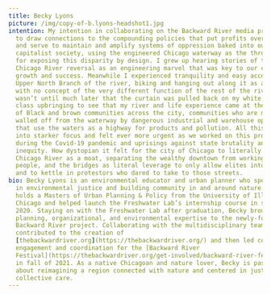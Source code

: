 ```yaml
---
title: Becky Lyons
picture: /img/copy-of-b.lyons-headshot1.jpg
intention: My intention in collaborating on the Backward River media project is
  to draw connections to the compounding policies that put profits over people
  and serve to maintain and amplify systems of oppression baked into our
  capitalist society, using the engineered Chicago waterway as the throughline
  for exposing this disparity by design. I grew up hearing stories of the
  Chicago River reversal as an engineering marvel that was key to our city’s
  growth and success. Meanwhile I experienced tranquility and easy access to the
  Upper North Branch of the river, biking and hanging out along it as a kid,
  with no concept of the very different function of the rest of the river. It
  wasn’t until much later that the curtain was pulled back on my white, middle
  class upbringing to see that my river and life experience came at the expense
  of Black and brown communities across the city, communities who are mostly
  walled off from the waterway by dangerous industrial and warehouse operations
  that use the waters as a highway for products and pollution. All this has come
  into starker focus and felt ever more urgent as we worked on this project
  during the Covid-19 pandemic and uprisings against state brutality and racial
  inequity. How dystopian it felt for the city of Chicago to literally use the
  Chicago River as a moat, separating the wealthy downtown from working class
  people, and the bridges as literal leverage to only allow elites into the loop
  and to kettle in protestors who dared to take to those streets.
bio: Becky Lyons is an environmental educator and urban planner who specializes
  in environmental justice and building community in and around nature. She
  holds a Masters of Urban Planning & Policy from the University of Illinois
  Chicago and helped launch the Freshwater Lab’s internship course in spring of
  2020. Staying on with the Freshwater Lab after graduation, Becky brought her
  planning, organizational, and environmental expertise to the newly-formed
  Backward River project. Collaborating with the multidisciplinary team, Becky
  contributed to the creation of
  [thebackwardriver.org](https://thebackwardriver.org/) and then led community
  engagement and coordination for the [Backward River
  Festival](https://thebackwardriver.org/get-involved/backward-river-festival/)
  in fall of 2021. As a native Chicagoan and nature lover, Becky is passionate
  about reimagining a region connected with nature and centered in justice and
  collective care.
---
```

